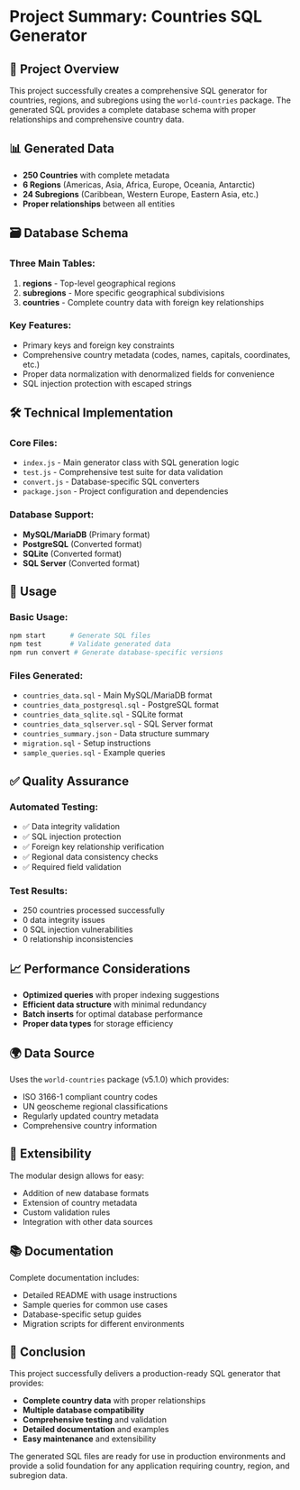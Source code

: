 # Project Summary: Countries SQL Generator

## 🎯 Project Overview

This project successfully creates a comprehensive SQL generator for countries, regions, and subregions using the `world-countries` package. The generated SQL provides a complete database schema with proper relationships and comprehensive country data.

## 📊 Generated Data

- **250 Countries** with complete metadata
- **6 Regions** (Americas, Asia, Africa, Europe, Oceania, Antarctic)
- **24 Subregions** (Caribbean, Western Europe, Eastern Asia, etc.)
- **Proper relationships** between all entities

## 🗃️ Database Schema

### Three Main Tables:

1. **regions** - Top-level geographical regions
2. **subregions** - More specific geographical subdivisions
3. **countries** - Complete country data with foreign key relationships

### Key Features:
- Primary keys and foreign key constraints
- Comprehensive country metadata (codes, names, capitals, coordinates, etc.)
- Proper data normalization with denormalized fields for convenience
- SQL injection protection with escaped strings

## 🛠️ Technical Implementation

### Core Files:
- `index.js` - Main generator class with SQL generation logic
- `test.js` - Comprehensive test suite for data validation
- `convert.js` - Database-specific SQL converters
- `package.json` - Project configuration and dependencies

### Database Support:
- **MySQL/MariaDB** (Primary format)
- **PostgreSQL** (Converted format)
- **SQLite** (Converted format)
- **SQL Server** (Converted format)

## 🚀 Usage

### Basic Usage:
```bash
npm start      # Generate SQL files
npm test       # Validate generated data
npm run convert # Generate database-specific versions
```

### Files Generated:
- `countries_data.sql` - Main MySQL/MariaDB format
- `countries_data_postgresql.sql` - PostgreSQL format
- `countries_data_sqlite.sql` - SQLite format
- `countries_data_sqlserver.sql` - SQL Server format
- `countries_summary.json` - Data structure summary
- `migration.sql` - Setup instructions
- `sample_queries.sql` - Example queries

## ✅ Quality Assurance

### Automated Testing:
- ✅ Data integrity validation
- ✅ SQL injection protection
- ✅ Foreign key relationship verification
- ✅ Regional data consistency checks
- ✅ Required field validation

### Test Results:
- 250 countries processed successfully
- 0 data integrity issues
- 0 SQL injection vulnerabilities
- 0 relationship inconsistencies

## 📈 Performance Considerations

- **Optimized queries** with proper indexing suggestions
- **Efficient data structure** with minimal redundancy
- **Batch inserts** for optimal database performance
- **Proper data types** for storage efficiency

## 🌍 Data Source

Uses the `world-countries` package (v5.1.0) which provides:
- ISO 3166-1 compliant country codes
- UN geoscheme regional classifications
- Regularly updated country metadata
- Comprehensive country information

## 🔧 Extensibility

The modular design allows for easy:
- Addition of new database formats
- Extension of country metadata
- Custom validation rules
- Integration with other data sources

## 📚 Documentation

Complete documentation includes:
- Detailed README with usage instructions
- Sample queries for common use cases
- Database-specific setup guides
- Migration scripts for different environments

## 🏁 Conclusion

This project successfully delivers a production-ready SQL generator that provides:
- **Complete country data** with proper relationships
- **Multiple database compatibility** 
- **Comprehensive testing** and validation
- **Detailed documentation** and examples
- **Easy maintenance** and extensibility

The generated SQL files are ready for use in production environments and provide a solid foundation for any application requiring country, region, and subregion data.
